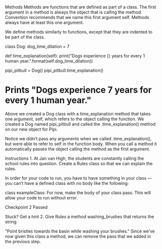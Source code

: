 Methods
Methods are functions that are defined as part of a class. The first argument in a method is always the object that is calling the method. Convention recommends that we name this first argument self. Methods always have at least this one argument.

We define methods similarly to functions, except that they are indented to be part of the class.

class Dog:
  dog_time_dilation = 7

  def time_explanation(self):
    print("Dogs experience {} years for every 1 human year.".format(self.dog_time_dilation))

pipi_pitbull = Dog()
pipi_pitbull.time_explanation()
# Prints "Dogs experience 7 years for every 1 human year."
Above we created a Dog class with a time_explanation method that takes one argument, self, which refers to the object calling the function. We created a Dog named pipi_pitbull and called the .time_explanation() method on our new object for Pipi.

Notice we didn’t pass any arguments when we called .time_explanation(), but were able to refer to self in the function body. When you call a method it automatically passes the object calling the method as the first argument.

Instructions
1.
At Jan van High, the students are constantly calling the school rules into question. Create a Rules class so that we can explain the rules.

In order for your code to run, you have to have something in your class — you can’t have a defined class with no body like the following:

class exampleClass:
For now, make the body of your class pass. This will allow your code to run without error.

Checkpoint 2 Passed

Stuck? Get a hint
2.
Give Rules a method washing_brushes that returns the string

"Point bristles towards the basin while washing your brushes."
Since we’ve now given this class a method, we can remove the pass that we added in the previous step.
